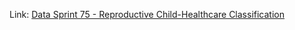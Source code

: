Link: [Data Sprint 75 - Reproductive Child-Healthcare Classification](https://dphi.tech/challenges/data-sprint-75-reproductive-child-healthcare-classification/232/overview/about)
